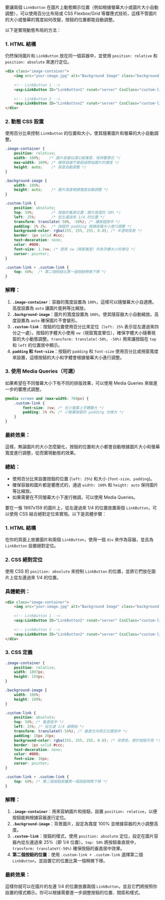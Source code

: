 要讓兩個 `LinkButton` 在圖片上動態顯示位置（例如根據螢幕大小或圖片大小自動調整），可以使用百分比布局或 CSS Flexbox/Grid 等響應式技術，這樣不管圖片的大小或螢幕的寬度如何改變，按鈕的位置都能自動調整。

以下是實現動態布局的方法：

### 1. **HTML 結構**
仍然保持圖片和 `LinkButton` 放在同一個容器中，並使用 `position: relative` 和 `position: absolute` 來進行定位。

```html
<div class="image-container">
    <img src="your-image.jpg" alt="Background Image" class="background-image" />
    
    <!-- LinkButton 1 -->
    <asp:LinkButton ID="LinkButton1" runat="server" CssClass="custom-link">Link 1</asp:LinkButton>
    
    <!-- LinkButton 2 -->
    <asp:LinkButton ID="LinkButton2" runat="server" CssClass="custom-link">Link 2</asp:LinkButton>
</div>
```

### 2. **動態 CSS 設置**

使用百分比來控制 `LinkButton` 的位置和大小，使其隨著圖片和螢幕的大小自動調整。

```css
.image-container {
    position: relative;
    width: 100%;    /* 圖片容器佔滿父級寬度，保持響應式 */
    max-width: 100%; /* 確保容器不會超過原始圖片的寬度 */
    height: auto;    /* 高度自動調整 */
}

.background-image {
    width: 100%;
    height: auto;    /* 圖片高度根據寬度自動調整 */
}

.custom-link {
    position: absolute;
    top: 50%;        /* 按鈕的垂直位置：圖片高度的 50% */
    left: 25%;       /* 從左邊過來 1/4 的位置 */
    transform: translate(-50%, -50%); /* 讓按鈕居中 */
    padding: 1% 2%;  /* 按鈕的 padding 根據容器大小進行調整 */
    background-color: rgba(255, 255, 255, 0.8); /* 半透明背景 */
    border: 1px solid #ccc;
    text-decoration: none;
    color: #000;
    font-size: 1.5vw; /* 使用 vw（視窗寬度）作為字體大小的單位 */
    cursor: pointer;
}

.custom-link + .custom-link {
    top: 60%;  /* 第二個按鈕比第一個按鈕稍微下移 */
}
```

### 解釋：
1. **`.image-container`**：容器的寬度設置為 `100%`，這樣可以隨螢幕大小自適應。高度設置為 `auto` 讓圖片能夠等比縮放。
2. **`.background-image`**：圖片的寬度設置為 `100%`，使其隨容器大小自動縮放。高度設置為 `auto` 確保圖片不會變形。
3. **`.custom-link`**：按鈕的位置使用百分比來定位（`left: 25%` 表示從左邊過來四分之一處）。按鈕的字體大小使用 `vw`（視窗寬度單位），確保字體大小隨著視窗的大小動態調整。`transform: translate(-50%, -50%)` 用來讓按鈕在 `top` 和 `left` 的位置居中顯示。
4. **`padding` 和 `font-size`**：按鈕的 `padding` 和 `font-size` 使用百分比或視窗寬度來設置，這樣按鈕的大小和字體會根據螢幕大小進行調整。

### 3. **使用 Media Queries（可選）**
如果希望在不同螢幕大小下有不同的排版效果，可以使用 Media Queries 來做進一步的響應式調整。

```css
@media screen and (max-width: 768px) {
    .custom-link {
        font-size: 3vw; /* 在小螢幕上字體變大 */
        padding: 2% 4%; /* 小螢幕按鈕的 padding 也增大 */
    }
}
```

### 最終效果：
這樣，無論圖片的大小怎麼變化，按鈕的位置和大小都會自動根據圖片大小和螢幕寬度進行調整，從而實現動態的效果。

### 總結：
- 使用百分比來設置按鈕的位置 (`left: 25%`) 和大小 (`font-size`、`padding`)。
- 確保容器和圖片都是響應式的，通過 `width: 100%` 和 `height: auto` 保持圖片等比縮放。
- 如果需要在不同螢幕大小下進行微調，可以使用 Media Queries。

要在一張 1897x159 的圖片上，從左邊過來 1/4 的位置放置兩個 `LinkButton`，可以使用 CSS 結合絕對定位來實現。以下是具體步驟：

### 1. **HTML 結構**
   在你的頁面上放置圖片和兩個 `LinkButton`，使用一個 `div` 來作為容器，並且為 `LinkButton` 設置絕對定位。

### 2. **CSS 絕對定位**
   使用 CSS 的 `position: absolute` 來控制 `LinkButton` 的位置，並將它們放在圖片上從左邊過來 1/4 的位置。

### 具體範例：

```html
<div class="image-container">
    <img src="your-image.jpg" alt="Background Image" class="background-image" />
    
    <!-- LinkButton 1 -->
    <asp:LinkButton ID="LinkButton1" runat="server" CssClass="custom-link">Link 1</asp:LinkButton>
    
    <!-- LinkButton 2 -->
    <asp:LinkButton ID="LinkButton2" runat="server" CssClass="custom-link">Link 2</asp:LinkButton>
</div>
```

### 3. **CSS 定義**

```css
.image-container {
    position: relative;
    width: 1897px;
    height: 159px;
}

.background-image {
    width: 100%;
    height: 100%;
}

.custom-link {
    position: absolute;
    top: 50%; /* 垂直居中 */
    left: 25%; /* 從左邊 1/4 處開始 */
    transform: translateY(-50%); /* 垂直方向修正位置居中 */
    padding: 10px 20px;
    background-color: rgba(255, 255, 255, 0.8); /* 背景色，便於按鈕可見 */
    border: 1px solid #ccc;
    text-decoration: none;
    color: #000;
    font-size: 16px;
    cursor: pointer;
}

.custom-link + .custom-link {
    top: 60%; /* 第二個按鈕距離第一個按鈕稍微下移 */
}
```

### 解釋：
1. **`.image-container`**：用來容納圖片和按鈕，設置 `position: relative`，以便按鈕能夠根據容器進行定位。
2. **`.background-image`**：背景圖片，設定為寬度 100% 並根據容器的大小調整高度。
3. **`.custom-link`**：按鈕的樣式，使用 `position: absolute` 定位，設定在圖片容器內從左邊過來 25%（即 1/4 位置）。`top: 50%` 將按鈕垂直居中，`transform: translateY(-50%)` 確保按鈕的垂直居中效果。
4. **第二個按鈕的位置**：使用 `.custom-link + .custom-link` 選擇第二個 `LinkButton`，並設置它的位置比第一個稍微下移。

### 最終效果：
這樣你就可以在圖片的左邊 1/4 的位置放置兩個 `LinkButton`，並且它們將按照你設置的樣式顯示。你可以根據需要進一步調整按鈕的位置、間距和樣式。

